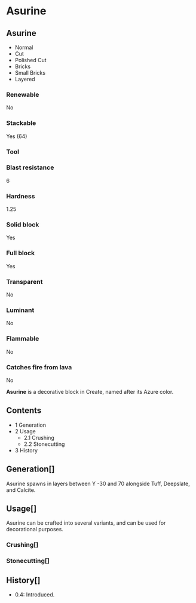 # Asurine

## Asurine

- Normal
- Cut
- Polished Cut
- Bricks
- Small Bricks
- Layered

### Renewable

No

### Stackable

Yes (64)

### Tool

### Blast resistance

6

### Hardness

1.25

### Solid block

Yes

### Full block

Yes

### Transparent

No

### Luminant

No

### Flammable

No

### Catches fire from lava

No

**Asurine** is a decorative block in Create, named after its Azure color.

## Contents

- 1 Generation
- 2 Usage
    - 2.1 Crushing
    - 2.2 Stonecutting
- 3 History

## Generation[]

Asurine spawns in layers between Y -30 and 70 alongside Tuff, Deepslate, and Calcite.

## Usage[]

Asurine can be crafted into several variants, and can be used for decorational purposes.

### Crushing[]

### Stonecutting[]

## History[]

- 0.4: Introduced.